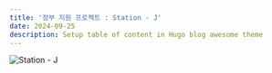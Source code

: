 ```yaml
---
title: '정부 지원 프로젝트 : Station - J'
date: 2024-09-25
description: Setup table of content in Hugo blog awesome theme
---
```


![Station - J](https://textneckdeveloper.github.io/portfolio/images/station-j.png)
